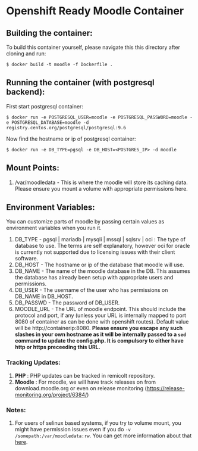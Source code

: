 # Openshift Ready Moodle Container

## Building the container:

To build this container yourself, please navigate this this directory after cloning and run:

    $ docker build -t moodle -f Dockerfile .

## Running the container (with postgresql backend):

First start postgresql container:

    $ docker run -e POSTGRESQL_USER=moodle -e POSTGRESQL_PASSWORD=moodle -e POSTGRESQL_DATABASE=moodle -d registry.centos.org/postgresql/postgresql:9.6

Now find the hostname or ip of postgresql container:

    $ docker run -e DB_TYPE=pgsql -e DB_HOST=<POSTGRES_IP> -d moodle
    
## Mount Points:

 1. /var/moodledata - This is where the moodle will store its caching data. Please ensure you mount a volume with appropriate permissions here.
 
## Environment Variables:

You can customize parts of moodle by passing certain values as environment variables when you run it.

 1. DB_TYPE - pgsql | mariadb | mysqli | mssql | sqlsrv | oci : The type of database to use. The terms are self explanatory, however oci for oracle is currently not supported due to licensing issues with their client software.
 2. DB_HOST - The hostname or ip of the database that moodle will use.
 3. DB_NAME - The name of the moodle database in the DB. This assumes the database has already been setup with appropriate users and permissions.
 4. DB_USER - The username of the user who has permissions on DB_NAME in DB_HOST. 
 5. DB_PASSWD - The password of DB_USER.
 6. MOODLE_URL - The URL of moodle endpoint. This should include the protocol and port, if any (unless your URL is internally mapped to port 8080 of container as can be done with openshift routes). Default value will be http:\/\/containerip:8080. **Please ensure you escape any such slashes in your own hostname as it will be internally passed to a `sed` command to update the config.php. It is compulsory to either have http or https preceeding this URL.**

### Tracking Updates:

 1. **PHP** : PHP updates can be tracked in remicolt repository.
 2. **Moodle** : For moodle, we will have track releases on from download.moodle.org or even on release
    monitoring (https://release-monitoring.org/project/6384/)

### Notes:

 1. For users of selinux based systems, if you try to volume mount, you might have permission issues even if you do `-v /somepath:/var/moodledata:rw`. You can get more information about that [here](http://www.projectatomic.io/blog/2015/06/using-volumes-with-docker-can-cause-problems-with-selinux/ "SELinux with docker volumes").
